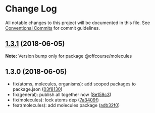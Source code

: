 # Change Log

All notable changes to this project will be documented in this file.
See [Conventional Commits](https://conventionalcommits.org) for commit guidelines.

<a name="1.3.1"></a>
## [1.3.1](https://github.com/offcourse/offcourse-next/compare/v1.3.0...v1.3.1) (2018-06-05)

**Note:** Version bump only for package @offcourse/molecules





<a name="1.3.0"></a>
## 1.3.0 (2018-06-05)

* fix(atoms, molecules, organisms): add scoped packages to package.json ([03f8130](https://github.com/offcourse/offcourse-next/commit/03f8130))
* fix(general): publish all together now ([8e159c3](https://github.com/offcourse/offcourse-next/commit/8e159c3))
* fix(molecules): lock atoms dep ([7a3409f](https://github.com/offcourse/offcourse-next/commit/7a3409f))
* feat(molecules): add molecules package ([adb32f0](https://github.com/offcourse/offcourse-next/commit/adb32f0))
